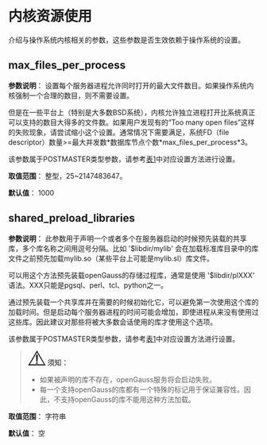 # 内核资源使用

介绍与操作系统内核相关的参数，这些参数是否生效依赖于操作系统的设置。

## max\_files\_per\_process<a name="zh-cn_topic_0237124701_zh-cn_topic_0059778187_s38aad13352d442a09a312e60c81e0332"></a>

**参数说明**： 设置每个服务器进程允许同时打开的最大文件数目。如果操作系统内核强制一个合理的数目，则不需要设置。

但是在一些平台上（特别是大多数BSD系统），内核允许独立进程打开比系统真正可以支持的数目大得多的文件数。如果用户发现有的“Too many open files”这样的失败现象，请尝试缩小这个设置。通常情况下需要满足，系统FD（file descriptor）数量\>=最大并发数\*数据库节点个数\*max\_files\_per\_process\*3。

该参数属于POSTMASTER类型参数，请参考[表1](../DatabaseAdministrationGuide/重设参数.md#zh-cn_topic_0237121562_zh-cn_topic_0059777490_t91a6f212010f4503b24d7943aed6d846)中对应设置方法进行设置。

**取值范围**： 整型，25\~2147483647。

**默认值**： 1000

## shared\_preload\_libraries<a name="zh-cn_topic_0237124701_zh-cn_topic_0059778187_sebbf3e0360214c95b3af62c0fb6d511a"></a>

**参数说明**： 此参数用于声明一个或者多个在服务器启动的时候预先装载的共享库，多个库名称之间用逗号分隔。比如 '$libdir/mylib' 会在加载标准库目录中的库文件之前预先加载mylib.so（某些平台上可能是mylib.sl）库文件。

可以用这个方法预先装载openGauss的存储过程库，通常是使用 '$libdir/plXXX' 语法。XXX只能是pgsql、perl、tcl、python之一。

通过预先装载一个共享库并在需要的时候初始化它，可以避免第一次使用这个库的加载时间。但是启动每个服务器进程的时间可能会增加，即使进程从来没有使用过这些库。因此建议对那些将被大多数会话使用的库才使用这个选项。

该参数属于POSTMASTER类型参数，请参考[表1](../DatabaseAdministrationGuide/重设参数.md#zh-cn_topic_0237121562_zh-cn_topic_0059777490_t91a6f212010f4503b24d7943aed6d846)中对应设置方法进行设置。

>![](public_sys-resources/icon-notice.png) **须知：**   
>-   如果被声明的库不存在，openGauss服务将会启动失败。  
>-   每一个支持openGauss的库都有一个特殊的标记用于保证兼容性。因此，不支持openGauss的库不能用这种方法加载。  

**取值范围**： 字符串

**默认值**： 空

